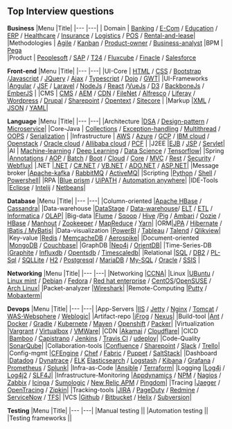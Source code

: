 ## Top Interview questions

**Business**
|Menu |Title|
|---  |---|
| Domain | [Banking](https://clouddose.blogspot.com/2020/11/banking.html) / [E-Com](https://clouddose.blogspot.com/2020/12/e-com.html) / [Education](https://clouddose.blogspot.com/2020/12/education.html) / [ERP](https://clouddose.blogspot.com/2020/11/erp.html) / [Healthcare](https://clouddose.blogspot.com/2020/12/healthcare.html) / [Insurance](https://clouddose.blogspot.com/2020/12/insurance.html) / [Logistics](https://clouddose.blogspot.com/2020/12/logistics.html) / [POS](https://clouddose.blogspot.com/2020/11/pos.html) / [Rental-and-lease](https://clouddose.blogspot.com/2020/12/rental-and-lease.html)|  
 |Methodologies | [Agile](https://clouddose.blogspot.com/2020/11/agile.html) / [Kanban](https://clouddose.blogspot.com/2021/05/kanban.html) / [Product-owner](https://clouddose.blogspot.com/2021/05/product-owners.html) / [Business-analyst](https://clouddose.blogspot.com/2021/05/business-analyst.html)
 |BPM | [Pega](https://clouddose.blogspot.com/2021/05/pega.html)     
 |Product | [Peoplesoft](https://clouddose.blogspot.com/2021/04/peoplesoft.html) / [SAP](https://clouddose.blogspot.com/2021/05/sap.html) / [T24](https://clouddose.blogspot.com/2021/06/t24.html) / [Fluxcube](https://clouddose.blogspot.com/2021/06/fluxcube.html) / [Finacle](https://clouddose.blogspot.com/2021/06/finacle.html) / [Salesforce](https://clouddose.blogspot.com/2021/02/salesforce.html)

**Front-end**
|Menu |Title|
|---  |---|
|UI-Core | [HTML](https://clouddose.blogspot.com/2020/11/html.html) / [CSS](https://clouddose.blogspot.com/2021/02/css.html) / [Bootstrap](https://clouddose.blogspot.com/2021/06/bootstrap.html) /[Javascript](https://clouddose.blogspot.com/2020/10/javascript.html) / [JQuery](https://clouddose.blogspot.com/2020/11/jquery.html) / [Ajax](https://clouddose.blogspot.com/2021/05/ajax.html) / [Typescript](https://clouddose.blogspot.com/2020/11/typescript.html) / [Dojo](https://clouddose.blogspot.com/2021/06/dojo.html) / [GWT](https://clouddose.blogspot.com/2021/06/gwt.html)|
|UI-Frameworks |[Angular](https://clouddose.blogspot.com/2020/10/angular.html) / [JSF](https://clouddose.blogspot.com/2020/11/jsf.html) / [Laravel](https://clouddose.blogspot.com/2020/11/laravel.html) / [NodeJs](https://clouddose.blogspot.com/2020/11/node.html) / [React](https://clouddose.blogspot.com/2020/10/react.html) /[VueJs](https://clouddose.blogspot.com/2020/11/vue.html) / [D3](https://clouddose.blogspot.com/2021/05/d3.html) / [BackboneJs](https://clouddose.blogspot.com/2021/05/backbonejs.html) / [EmberJS](https://clouddose.blogspot.com/2021/05/ember.html) |
|CMS | [CMS](https://clouddose.blogspot.com/2021/02/cms.html) / [AEM](https://clouddose.blogspot.com/2020/11/aem.html) / [CDN](https://clouddose.blogspot.com/2020/11/cdn.html) / [FileNet](https://clouddose.blogspot.com/2021/02/filenet.html) / [Alfresco](https://clouddose.blogspot.com/2021/05/alfresco.html) / [Liferay](https://clouddose.blogspot.com/2021/05/liferay.html) / [Wordpress](https://clouddose.blogspot.com/2020/11/wordpress.html) / [Drupal](https://clouddose.blogspot.com/2021/05/drupal.html) / [Sharepoint](https://clouddose.blogspot.com/2020/11/sharepoint.html) / [Opentext](https://clouddose.blogspot.com/2021/06/opentext.html) / [Sitecore](https://clouddose.blogspot.com/2021/05/sitecore.html) |
|Markup |[XML](https://clouddose.blogspot.com/2020/11/xml.html) / [JSON](https://clouddose.blogspot.com/2020/11/json.html) / [YAML](https://clouddose.blogspot.com/2020/11/yaml.html)|


**Language**
|Menu |Title|
|---  |---|
|Architecture |[DSA](https://clouddose.blogspot.com/2020/12/algorithms.html) / [Design-pattern](https://clouddose.blogspot.com/2020/12/scr-design-pattern.html) / [Microservice](https://clouddose.blogspot.com/2020/11/microservice.html)|
|Core-Java | [Collections](https://clouddose.blogspot.com/2021/06/collections.html") / [Exception-handling](https://clouddose.blogspot.com/2020/11/exception-handling.html") /  [Multithread](https://clouddose.blogspot.com/2021/01/multithread.html") /  [OOPS](https://clouddose.blogspot.com/2020/11/oops.html") /  [Serialization](https://clouddose.blogspot.com/2021/06/serialization.html") |
|Infrastructure | [AWS](https://clouddose.blogspot.com/2021/07/aws.html) / [Azure](https://clouddose.blogspot.com/2020/11/azure.html) / [GCP](https://clouddose.blogspot.com/2020/11/gcp-index.html) / [IBM cloud](https://clouddose.blogspot.com/2021/01/ibm-cloud.html) / [Openstack](https://clouddose.blogspot.com/2021/06/openstack.html) / [Oracle cloud](https://clouddose.blogspot.com/2021/01/oracle-cloud.html) / [Allibaba cloud](https://clouddose.blogspot.com/2021/01/allibaba-cloud.html) / [PCF](https://clouddose.blogspot.com/2020/11/pcf.html) |
|J2EE |[EJB](https://clouddose.blogspot.com/2021/01/ejb.html) / [JSP](https://clouddose.blogspot.com/2021/01/jsp.html) / [Servlet](https://clouddose.blogspot.com/2021/01/servlet.html)|
|AI | [Machine-learning](https://clouddose.blogspot.com/2020/11/machine-learning.html) / [Deep Learning](https://clouddose.blogspot.com/2021/01/deep-learning.html) / [Data Science](https://clouddose.blogspot.com/2021/01/data-science.html) / [Tensorflow](https://clouddose.blogspot.com/2021/05/tensorflow.html)|
|Spring |[Annotations](https://clouddose.blogspot.com/2020/11/blog-post.html) / [AOP](https://clouddose.blogspot.com/2020/10/spring-aop.html) / [Batch](https://clouddose.blogspot.com/2020/10/spring-batch.html) / [Boot](https://clouddose.blogspot.com/2020/11/spring-boot.html) / [Cloud](https://clouddose.blogspot.com/2020/11/spring-cloud.html) / [Core](https://clouddose.blogspot.com/2020/11/spring-core.html) / [MVC](https://clouddose.blogspot.com/2020/11/spring-mvc.html) / [Rest](https://clouddose.blogspot.com/2020/10/spring-rest.html) / [Security](https://clouddose.blogspot.com/2020/11/spring-security.html) / [Webflux](https://clouddose.blogspot.com/2020/11/spring-webflux.html)|
|.NET |[.NET](https://clouddose.blogspot.com/2021/06/net.html) / [C#.NET](https://clouddose.blogspot.com/2021/06/c.html) / [VB.NET](https://clouddose.blogspot.com/2021/06/vbnet.html) / [ADO.NET](https://clouddose.blogspot.com/2021/06/adonet.html) / [ASP.NET](https://clouddose.blogspot.com/2021/06/aspnet.html)|
|Message broker |[Apache-kafka](https://clouddose.blogspot.com/2020/10/apache-kafka.html) / [RabbitMQ](https://clouddose.blogspot.com/2021/06/rabbitmq.html) / [ActiveMQ](https://clouddose.blogspot.com/2021/06/activemq.html)|
|Scripting |[Python](https://clouddose.blogspot.com/2020/11/python.html) / [Shell](https://clouddose.blogspot.com/2020/11/shell.html) / [Powershell](https://clouddose.blogspot.com/2021/06/powershell.html)|
|RPA |[Blue prism](https://clouddose.blogspot.com/2021/01/blue-prism.html) / [UiPATH](https://clouddose.blogspot.com/2021/01/uipath.html) / [Automation anywhere](https://clouddose.blogspot.com/2021/04/automation-anywhere.html)|
|IDE-Tools |[Eclipse](https://clouddose.blogspot.com/2020/11/eclipse.html) / [Intelij](https://clouddose.blogspot.com/2020/11/intellij-idea.html) / [Netbeans](https://clouddose.blogspot.com/2020/12/netbeans.html)|

**Database**
|Menu |Title|
|---  |---|
|Column-oriented |[Apache HBase](https://clouddose.blogspot.com/2020/11/hbase.html) / [Cassandra](https://clouddose.blogspot.com/2020/12/cassandra.html)|
|Data-warehouse |[DataStage](https://clouddose.blogspot.com/2021/01/datastage.html') / [Data-warehouse](https://clouddose.blogspot.com/2021/01/data-warehouse.html')/ [ELT](https://clouddose.blogspot.com/2021/07/elt.html') / [ETL](https://clouddose.blogspot.com/2021/01/etl.html') / [Informatica](https://clouddose.blogspot.com/2021/01/informatica.html') / [OLAP](https://clouddose.blogspot.com/2021/07/olap.html')|
|Big-data |[Flume](https://clouddose.blogspot.com/2020/11/flume.html') / [Sqoop](https://clouddose.blogspot.com/2020/11/sqoop.html') / [Hive](https://clouddose.blogspot.com/2020/11/hive.html') /[Pig](https://clouddose.blogspot.com/2020/11/pig.html') / [Ambari](https://clouddose.blogspot.com/2021/07/ambari.html) / [Oozie](https://clouddose.blogspot.com/2020/11/oozie.html') / [HBase](https://clouddose.blogspot.com/2020/11/hbase.html') / [Manhout](https://clouddose.blogspot.com/2020/11/mahout.html') / [Zookeeper](https://clouddose.blogspot.com/2020/11/zookeeper.html') / [MapReduce](https://clouddose.blogspot.com/2020/11/mapreduce.html') / [Yarn](https://clouddose.blogspot.com/2020/11/yarn.html')|
|ORM|[JPA](https://clouddose.blogspot.com/2020/11/jpa.html) / [Hibernate](https://clouddose.blogspot.com/2020/11/hibernate.html) / [IBatis / MyBatis](https://clouddose.blogspot.com/2020/12/ibatis-mybatis.html)|
|Data-visualization |[PowerBI](https://clouddose.blogspot.com/2020/11/powerbi.html) / [Tableau](https://clouddose.blogspot.com/2020/11/tableau.html) / [Talend](https://clouddose.blogspot.com/2021/01/talend.html) / [Qlikview](https://clouddose.blogspot.com/2021/05/qlikview.html)|
|Key-value |[Redis](https://clouddose.blogspot.com/2020/11/redis.html) / [MemcacheDB](https://clouddose.blogspot.com/2020/12/memcachedb.html) / [Aerospike](https://clouddose.blogspot.com/2020/12/aerospike.html)|
|Document-oriented |[MongoDB](https://clouddose.blogspot.com/2020/11/mongodb.html) / [Couchbase](https://clouddose.blogspot.com/2020/12/couchbase.html)|
|GraphDB |[Neo4j](https://clouddose.blogspot.com/2020/11/neo4j.html) / [OrientDB](https://clouddose.blogspot.com/2020/12/orientdb.html)|
|Time-Series-DB |[Graphite](https://clouddose.blogspot.com/2020/11/graphite.html) / [Influxdb](https://clouddose.blogspot.com/2020/11/influxdb.html) / [Opentsdb](https://clouddose.blogspot.com/2020/11/opentsdb.html) / [Timescaledb](https://clouddose.blogspot.com/2020/11/timescaledb.html)|
|Relational |[SQL](https://clouddose.blogspot.com/2021/06/sql.html) / [DB2](https://clouddose.blogspot.com/2021/04/db2.html) / [PL-Sql](https://clouddose.blogspot.com/2021/04/pl-sql.html) / [SQLLite](https://clouddose.blogspot.com/2021/04/sqllite.html) / [H2](https://clouddose.blogspot.com/2020/12/h2-database.html) / [Postgresql](https://clouddose.blogspot.com/2020/11/postgresql.html) / [MariaDB](https://clouddose.blogspot.com/2021/04/mariadb.html) / [My-SQL](https://clouddose.blogspot.com/2020/11/my-sql.html) / [Oracle](https://clouddose.blogspot.com/2021/01/oracle.html) / [SSIS](https://clouddose.blogspot.com/2021/05/ssis.html) |


**Networking**
|Menu |Title|
|---  |---|
|Networking |[CCNA](https://clouddose.blogspot.com/2021/05/ccna.html)|
|Linux |[UBuntu](https://clouddose.blogspot.com/2021/01/ubuntu.html) / [Linux mint](https://clouddose.blogspot.com/2021/01/lx-linux-mint.html) / [Debian](https://clouddose.blogspot.com/2021/01/lx-debian.html) / [Fedora](https://clouddose.blogspot.com/2021/01/fedora.html) / [Red hat enterprise](https://clouddose.blogspot.com/2021/01/lx-red-hat-enterprise.html) / [CentOS](https://clouddose.blogspot.com/2021/01/lx-centos.html)/[OpenSUSE](https://clouddose.blogspot.com/2021/01/opensuse.html) / [Arch Linux](https://clouddose.blogspot.com/2021/01/lx-arch-linux.html)|
|Packet-analyzer |[Wireshark](https://clouddose.blogspot.com/2021/02/wireshark.html)|
|Remote-Computing |[Putty](https://clouddose.blogspot.com/2020/12/putty.html) / [Mobaxterm](https://clouddose.blogspot.com/2020/12/mobaxterm.html)|

**Devops**
|Menu |Title|
|---  |---|
|App-Servers |[IIS](https://clouddose.blogspot.com/2021/01/iis.html) / [Jetty](https://clouddose.blogspot.com/2021/01/jetty.html) / [Nginx](https://clouddose.blogspot.com/2021/01/nginx.html) / [Tomcat](https://clouddose.blogspot.com/2021/01/tomcat.html) / [WAS-Websphere](https://clouddose.blogspot.com/2021/01/was.html) / [Weblogic](https://clouddose.blogspot.com/2021/04/weblogic.html)|
|Artifact-repo |[jFrog](https://clouddose.blogspot.com/2020/12/jfrog.html) / [Nexus](https://clouddose.blogspot.com/2020/12/nexus.html)|
|Build-tool |[Ant](https://clouddose.blogspot.com/2021/01/ant.html) / [Docker](https://clouddose.blogspot.com/2020/10/docker.html) / [Gradle](https://clouddose.blogspot.com/2020/12/gradle.html) / [Kubernete](https://clouddose.blogspot.com/2020/10/kubernete.html) / [Maven](https://clouddose.blogspot.com/2020/11/maven.html) / [Openshift](https://clouddose.blogspot.com/2020/12/openshift.html) / [Packer](https://clouddose.blogspot.com/2020/11/packers.html)|
|Virtualization |[Vargrant](https://clouddose.blogspot.com/2020/11/vagrant.html) / [Virtualbox](https://clouddose.blogspot.com/2020/11/virtualbox.html) / [VMWare](https://clouddose.blogspot.com/2020/11/vmware.html)|
|CDN |[Akamai](https://clouddose.blogspot.com/2020/11/akamai.html) / [Cloudflare](https://clouddose.blogspot.com/2020/11/cloudflare.html)|
|CICD |[Bamboo](https://clouddose.blogspot.com/2020/11/bamboo.html) / [Capistrano](https://clouddose.blogspot.com/2020/12/capistrano.html) / [Jenkins](https://clouddose.blogspot.com/2020/10/jenkins.html) / [Travis CI](https://clouddose.blogspot.com/2020/11/travis-ci.html) / [udeploy](https://clouddose.blogspot.com/2021/01/udeploy.html)|
|Code-Quality |[SonarQube](https://clouddose.blogspot.com/2020/11/sonarcube.html)|
|Collaboration-tools |[Confluence](https://clouddose.blogspot.com/2020/12/confluence.html) / [Sharepoint](https://clouddose.blogspot.com/2020/12/sharepoint.html) / [Slack](https://clouddose.blogspot.com/2020/12/slack.html) / [Trello](https://clouddose.blogspot.com/2020/12/trello.html)|
|Config-mgmt |[CFEngine](https://clouddose.blogspot.com/2021/05/cfengine.html) / [Chef](https://clouddose.blogspot.com/2020/11/chef.html) / [Fabric](https://clouddose.blogspot.com/2020/12/fabric.html) / [Puppet](https://clouddose.blogspot.com/2020/11/puppet.html) / [SaltStack](https://clouddose.blogspot.com/2020/12/saltstack.html)|
|Dashboard |[Datadog](https://clouddose.blogspot.com/2020/11/datadog.html) / [Dynatrace](https://clouddose.blogspot.com/2020/10/dynatrace.html) / [ELK](https://clouddose.blogspot.com/2021/01/elk.html) [Elasticsearch](https://clouddose.blogspot.com/2021/04/elasticsearch_16.html) / [Logstash](https://clouddose.blogspot.com/2021/04/logstash.html) / [Kibana](https://clouddose.blogspot.com/2020/11/kibana.html) / [Grafana](https://clouddose.blogspot.com/2020/11/grafana.html) / [Prometheus](https://clouddose.blogspot.com/2020/11/prometheus.html) / [Splunk](https://clouddose.blogspot.com/2020/10/splunk.html)|
|Infra-as-Code |[Ansible](https://clouddose.blogspot.com/2020/10/ansible.html) / [Terraform](https://clouddose.blogspot.com/2020/11/terraform.html)|
|Logging |[Log4j](https://clouddose.blogspot.com/2020/12/log4j.html) / [Log4j2](https://clouddose.blogspot.com/2021/06/log4j2.html) / [SLF4J](https://clouddose.blogspot.com/2021/06/slf4j.html)|
|Infrastructure-Monitoring |[Appdynamics](https://clouddose.blogspot.com/2020/12/appdynamics.html) / [NPM](https://clouddose.blogspot.com/2020/12/npm.html) / [Nagios](https://clouddose.blogspot.com/2020/11/nagios.html) / [Zabbix](https://clouddose.blogspot.com/2020/11/zabbix.html) / [Icinga](https://clouddose.blogspot.com/2020/12/icinga.html) / [Sumologic](https://clouddose.blogspot.com/2020/11/sumo-logic.html) / [New Relic APM](https://clouddose.blogspot.com/2020/12/new-relic-apm.html) / [Pingdom](https://clouddose.blogspot.com/2020/12/pingdom.html)|
|Tracing |[Jaeger](https://clouddose.blogspot.com/2020/11/jaeger.html) / [OpenTracing](https://clouddose.blogspot.com/2021/01/opentracing.html) / [Zipkin](https://clouddose.blogspot.com/2020/11/zipkin.html)|
|Tracking-tools |[JIRA](https://clouddose.blogspot.com/2020/11/jira.html) / [PageDuty](https://clouddose.blogspot.com/2020/11/pagerduty.html) / [Redmine](https://clouddose.blogspot.com/2020/12/redmine.html) / [ServiceNow](https://clouddose.blogspot.com/2020/11/servicenow.html) / [TFS](https://clouddose.blogspot.com/2020/12/tfs-team-foundation-server.html)|
|VCS |[Github](https://clouddose.blogspot.com/2020/10/github.html) / [Bitbucket](https://clouddose.blogspot.com/2020/12/bitbucket.html) / [Helix](https://clouddose.blogspot.com/2020/12/helix.html) / [Subversion](https://clouddose.blogspot.com/2021/01/subversion.html)|


**Testing**
|Menu |Title|
|---  |---|
|Manual testing ||
|Automation testing ||
|Testing frameworks ||
